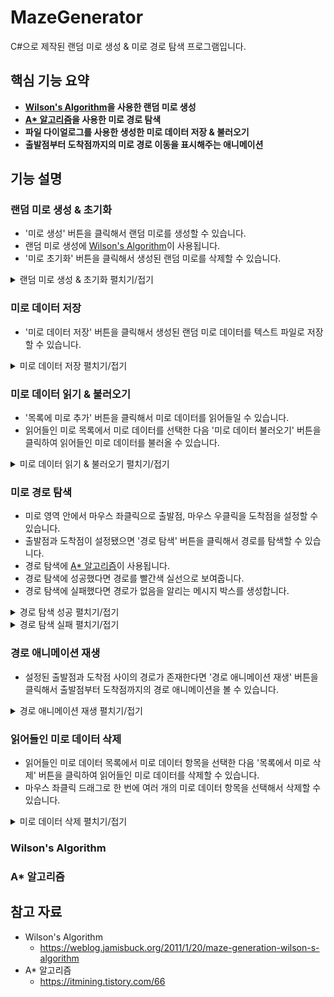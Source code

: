 # MazeGenerator
C#으로 제작된 랜덤 미로 생성 & 미로 경로 탐색 프로그램입니다.

## 핵심 기능 요약

* **[Wilson's Algorithm](wilson-s-algorithm)을 사용한 랜덤 미로 생성**
* **[A* 알고리즘](a-알고리즘)을 사용한 미로 경로 탐색**
* **파일 다이얼로그를 사용한 생성한 미로 데이터 저장 & 불러오기**
* **출발점부터 도착점까지의 미로 경로 이동을 표시해주는 애니메이션**

## 기능 설명

### 랜덤 미로 생성 & 초기화

* '미로 생성' 버튼을 클릭해서 랜덤 미로를 생성할 수 있습니다.
* 랜덤 미로 생성에 [Wilson's Algorithm](wilson-s-algorithm)이 사용됩니다.
* '미로 초기화' 버튼을 클릭해서 생성된 랜덤 미로를 삭제할 수 있습니다.

<details>
  <summary>랜덤 미로 생성 & 초기화 펼치기/접기</summary><br>

  
</details>

### 미로 데이터 저장

* '미로 데이터 저장' 버튼을 클릭해서 생성된 랜덤 미로 데이터를 텍스트 파일로 저장할 수 있습니다.

<details>
  <summary>미로 데이터 저장 펼치기/접기</summary><br>

  
</details>

### 미로 데이터 읽기 & 불러오기

* '목록에 미로 추가' 버튼을 클릭해서 미로 데이터를 읽어들일 수 있습니다.
* 읽어들인 미로 목록에서 미로 데이터를 선택한 다음 '미로 데이터 불러오기' 버튼을 클릭하여 읽어들인 미로 데이터를 불러올 수 있습니다.

<details>
  <summary>미로 데이터 읽기 & 불러오기 펼치기/접기</summary><br>

  
</details>

### 미로 경로 탐색

* 미로 영역 안에서 마우스 좌클릭으로 출발점, 마우스 우클릭을 도착점을 설정할 수 있습니다.
* 출발점과 도착점이 설정됐으면 '경로 탐색' 버튼을 클릭해서 경로를 탐색할 수 있습니다.
* 경로 탐색에 [A* 알고리즘](a-알고리즘)이 사용됩니다.
* 경로 탐색에 성공했다면 경로를 빨간색 실선으로 보여줍니다.
* 경로 탐색에 실패했다면 경로가 없음을 알리는 메시지 박스를 생성합니다.

<details>
  <summary>경로 탐색 성공 펼치기/접기</summary><br>

  
</details>

<details>
  <summary>경로 탐색 실패 펼치기/접기</summary><br>

  
</details>

### 경로 애니메이션 재생

* 설정된 출발점과 도착점 사이의 경로가 존재한다면 '경로 애니메이션 재생' 버튼을 클릭해서 출발점부터 도착점까지의 경로 애니메이션을 볼 수 있습니다.

<details>
  <summary>경로 애니메이션 재생 펼치기/접기</summary><br>

  
</details>

### 읽어들인 미로 데이터 삭제

* 읽어들인 미로 데이터 목록에서 미로 데이터 항목을 선택한 다음 '목록에서 미로 삭제' 버튼을 클릭하여 읽어들인 미로 데이터를 삭제할 수 있습니다.
* 마우스 좌클릭 드래그로 한 번에 여러 개의 미로 데이터 항목을 선택해서 삭제할 수 있습니다.

<details>
  <summary>미로 데이터 삭제 펼치기/접기</summary><br>

  
</details>

### Wilson's Algorithm



### A* 알고리즘



## 참고 자료

* Wilson's Algorithm
  - https://weblog.jamisbuck.org/2011/1/20/maze-generation-wilson-s-algorithm
* A* 알고리즘
  - https://itmining.tistory.com/66
